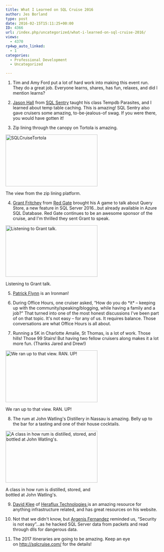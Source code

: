 ```yaml
---
title: What I Learned on SQL Cruise 2016
author: Jes Borland
type: post
date: 2016-02-15T15:11:25+00:00
ID: 4366
url: /index.php/uncategorized/what-i-learned-on-sql-cruise-2016/
views:
  - 4370
rp4wp_auto_linked:
  - 1
categories:
  - Professional Development
  - Uncategorized

---
```

1. Tim and Amy Ford put a lot of hard work into making this event run. They do a great job. Everyone learns, shares, has fun, relaxes, and did I mention learns?

2. <a href="https://twitter.com/SQLSaurus" target="_blank">Jason Hall</a> from <a href="http://www.sqlsentry.com/" target="_blank">SQL Sentry</a> taught his class Tempdb Parasites, and I learned about temp table caching. This is amazing! SQL Sentry also gave cruisers some amazing, to-be-jealous-of swag. If you were there, you would have gotten it!

3. Zip lining through the canopy on Tortola is amazing.

<div id="attachment_4369" style="width: 310px" class="wp-caption aligncenter">
  <img class="wp-image-4369 size-medium" src="/wp-content/uploads/2016/02/IMAG1792-300x169.jpg" alt="SQLCruiseTortola" width="300" height="169" srcset="/wp-content/uploads/2016/02/IMAG1792-300x169.jpg 300w, /wp-content/uploads/2016/02/IMAG1792-1024x579.jpg 1024w, /wp-content/uploads/2016/02/IMAG1792.jpg 1344w" sizes="(max-width: 300px) 100vw, 300px" />
  
  <p class="wp-caption-text">
    The view from the zip lining platform.
  </p>
</div>

4. <a href="https://twitter.com/GFritchey" target="_blank">Grant Fritchey</a> from <a href="http://www.red-gate.com/" target="_blank">Red Gate</a> brought his A game to talk about Query Store, a new feature in SQL Server 2016...but already available in Azure SQL Database. Red Gate continues to be an awesome sponsor of the cruise, and I'm thrilled they sent Grant to speak.

<div id="attachment_4368" style="width: 310px" class="wp-caption aligncenter">
  <img class="size-medium wp-image-4368" src="/wp-content/uploads/2016/02/IMAG1840-300x168.jpg" alt="Listening to Grant talk. " width="300" height="168" srcset="/wp-content/uploads/2016/02/IMAG1840-300x168.jpg 300w, /wp-content/uploads/2016/02/IMAG1840-1024x576.jpg 1024w" sizes="(max-width: 300px) 100vw, 300px" />
  
  <p class="wp-caption-text">
    Listening to Grant talk.
  </p>
</div>

5. <a href="https://twitter.com/sqllensman" target="_blank">Patrick Flynn</a> is an Ironman!

6. During Office Hours, one cruiser asked, “How do you do \*it\* – keeping up with the community/speaking/blogging, while having a family and a job?” That turned into one of the most honest discussions I've been part of on that topic. It's not easy – for any of us. It requires balance. Those conversations are what Office Hours is all about.

7. Running a 5K in Charlotte Amalie, St Thomas, is a lot of work. Those hills! Those 99 Stairs! But having two fellow cruisers along makes it a lot more fun. (Thanks Jared and Drew!)

<div id="attachment_4367" style="width: 310px" class="wp-caption aligncenter">
  <img class="size-medium wp-image-4367" src="/wp-content/uploads/2016/02/IMAG1750-300x169.jpg" alt="We ran up to that view. RAN. UP! " width="300" height="169" srcset="/wp-content/uploads/2016/02/IMAG1750-300x169.jpg 300w, /wp-content/uploads/2016/02/IMAG1750-1024x579.jpg 1024w" sizes="(max-width: 300px) 100vw, 300px" />
  
  <p class="wp-caption-text">
    We ran up to that view. RAN. UP!
  </p>
</div>

8. The rum at John Watling's Distillery in Nassau is amazing. Belly up to the bar for a tasting and one of their house cocktails.

<div id="attachment_4370" style="width: 310px" class="wp-caption aligncenter">
  <img class="size-medium wp-image-4370" src="/wp-content/uploads/2016/02/IMAG1862-300x169.jpg" alt="A class in how rum is distilled, stored, and bottled at John Watling's. " width="300" height="169" srcset="/wp-content/uploads/2016/02/IMAG1862-300x169.jpg 300w, /wp-content/uploads/2016/02/IMAG1862-1024x579.jpg 1024w, /wp-content/uploads/2016/02/IMAG1862.jpg 1344w" sizes="(max-width: 300px) 100vw, 300px" />
  
  <p class="wp-caption-text">
    A class in how rum is distilled, stored, and bottled at John Watling's.
  </p>
</div>

9. <a href="https://twitter.com/kleegeek" target="_blank">David Klee</a> of <a href="http://heraflux.com/" target="_blank">Heraflux Technologies </a>is an amazing resource for anything infrastructure related, and has great resources on his website.

10. Not that we didn't know, but <a href="https://twitter.com/DBArgenis" target="_blank">Argenis Fernandez</a> reminded us, “Security is not easy”...as he hacked SQL Server data from packets and read through dlls for dangerous data.

11. The 2017 itineraries are going to be amazing. Keep an eye on <a href="http://sqlcruise.com/" target="_blank">http://sqlcruise.com/</a> for the details!